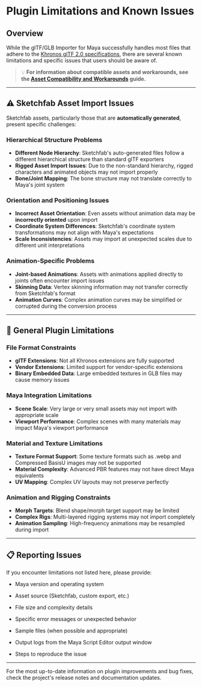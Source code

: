 # Plugin Limitations and Known Issues

## Overview

While the glTF/GLB Importer for Maya successfully handles most files that adhere to the [Khronos glTF 2.0 specifications](https://www.khronos.org/gltf/), there are several known limitations and specific issues that users should be aware of.

> 💡 **For information about compatible assets and workarounds, see the [Asset Compatibility and Workarounds](compatibility_and_workarounds.md) guide.**

---

## ⚠️ Sketchfab Asset Import Issues

Sketchfab assets, particularly those that are **automatically generated**, present specific challenges:

### Hierarchical Structure Problems
- **Different Node Hierarchy**: Sketchfab's auto-generated files follow a different hierarchical structure than standard glTF exporters
- **Rigged Asset Import Issues**: Due to the non-standard hierarchy, rigged characters and animated objects may not import properly
- **Bone/Joint Mapping**: The bone structure may not translate correctly to Maya's joint system

### Orientation and Positioning Issues
- **Incorrect Asset Orientation**: Even assets without animation data may be **incorrectly oriented** upon import
- **Coordinate System Differences**: Sketchfab's coordinate system transformations may not align with Maya's expectations
- **Scale Inconsistencies**: Assets may import at unexpected scales due to different unit interpretations

### Animation-Specific Problems
- **Joint-based Animations**: Assets with animations applied directly to joints often encounter import issues
- **Skinning Data**: Vertex skinning information may not transfer correctly from Sketchfab's format
- **Animation Curves**: Complex animation curves may be simplified or corrupted during the conversion process

---

## 🔧 General Plugin Limitations

### File Format Constraints
- **glTF Extensions**: Not all Khronos extensions are fully supported
- **Vendor Extensions**: Limited support for vendor-specific extensions
- **Binary Embedded Data**: Large embedded textures in GLB files may cause memory issues

### Maya Integration Limitations
- **Scene Scale**: Very large or very small assets may not import with appropriate scale
- **Viewport Performance**: Complex scenes with many materials may impact Maya's viewport performance

### Material and Texture Limitations
- **Texture Format Support**: Some texture formats such as .webp and Compressed BasisU images may not be supported
- **Material Complexity**: Advanced PBR features may not have direct Maya equivalents
- **UV Mapping**: Complex UV layouts may not preserve perfectly

### Animation and Rigging Constraints
- **Morph Targets**: Blend shape/morph target support may be limited
- **Complex Rigs**: Multi-layered rigging systems may not import completely
- **Animation Sampling**: High-frequency animations may be resampled during import

---

## 📋 Reporting Issues

If you encounter limitations not listed here, please provide:

- Maya version and operating system

- Asset source (Sketchfab, custom export, etc.)

- File size and complexity details

- Specific error messages or unexpected behavior

- Sample files (when possible and appropriate)

- Output logs from the Maya Script Editor output window

- Steps to reproduce the issue

---

For the most up-to-date information on plugin improvements and bug fixes, check the project's release notes and documentation updates. 